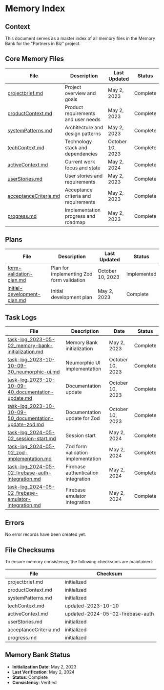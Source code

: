 # Memory Index

## Context
This document serves as a master index of all memory files in the Memory Bank for the "Partners in Biz" project.

## Core Memory Files
| File | Description | Last Updated | Status |
|------|-------------|--------------|--------|
| [projectbrief.md](.project/core/projectbrief.md) | Project overview and goals | May 2, 2023 | Complete |
| [productContext.md](.project/core/productContext.md) | Product requirements and user needs | May 2, 2023 | Complete |
| [systemPatterns.md](.project/core/systemPatterns.md) | Architecture and design patterns | May 2, 2023 | Complete |
| [techContext.md](.project/core/techContext.md) | Technology stack and dependencies | October 10, 2023 | Complete |
| [activeContext.md](.project/core/activeContext.md) | Current work focus and state | May 2, 2024 | Complete |
| [userStories.md](.project/core/userStories.md) | User stories and requirements | May 2, 2023 | Complete |
| [acceptanceCriteria.md](.project/core/acceptanceCriteria.md) | Acceptance criteria and requirements | May 2, 2023 | Complete |
| [progress.md](.project/core/progress.md) | Implementation progress and roadmap | May 2, 2023 | Complete |

## Plans
| File | Description | Last Updated | Status |
|------|-------------|--------------|--------|
| [form-validation-plan.md](.project/plans/form-validation-plan.md) | Plan for implementing Zod form validation | October 10, 2023 | Implemented |
| [initial-development-plan.md](.project/plans/initial-development-plan.md) | Initial development plan | May 2, 2023 | Complete |

## Task Logs
| File | Description | Date | Status |
|------|-------------|------|--------|
| [task-log_2023-05-02_memory-bank-initialization.md](.project/task-logs/task-log_2023-05-02_memory-bank-initialization.md) | Memory Bank initialization | May 2, 2023 | Complete |
| [task-log_2023-10-10-09-30_neumorphic-ui.md](.project/task-logs/task-log_2023-10-10-09-30_neumorphic-ui.md) | Neumorphic UI implementation | October 10, 2023 | Complete |
| [task-log_2023-10-10-09-40_documentation-update.md](.project/task-logs/task-log_2023-10-10-09-40_documentation-update.md) | Documentation update | October 10, 2023 | Complete |
| [task-log_2023-10-10-09-50_documentation-update-zod.md](.project/task-logs/task-log_2023-10-10-09-50_documentation-update-zod.md) | Documentation update for Zod | October 10, 2023 | Complete |
| [task-log_2024-05-02_session-start.md](.project/task-logs/task-log_2024-05-02_session-start.md) | Session start | May 2, 2024 | Complete |
| [task-log_2024-05-02_zod-implementation.md](.project/task-logs/task-log_2024-05-02_zod-implementation.md) | Zod form validation implementation | May 2, 2024 | Complete |
| [task-log_2024-05-02_firebase-auth-integration.md](.project/task-logs/task-log_2024-05-02_firebase-auth-integration.md) | Firebase authentication integration | May 2, 2024 | Complete |
| [task-log_2024-05-02_firebase-emulator-integration.md](.project/task-logs/task-log_2024-05-02_firebase-emulator-integration.md) | Firebase emulator integration | May 2, 2024 | Complete |

## Errors
No error records have been created yet.

## File Checksums
To ensure memory consistency, the following checksums are maintained:

| File | Checksum |
|------|----------|
| projectbrief.md | initialized |
| productContext.md | initialized |
| systemPatterns.md | initialized |
| techContext.md | updated-2023-10-10 |
| activeContext.md | updated-2024-05-02-firebase-auth |
| userStories.md | initialized |
| acceptanceCriteria.md | initialized |
| progress.md | initialized |

## Memory Bank Status
- **Initialization Date**: May 2, 2023
- **Last Verification**: May 2, 2024
- **Status**: Complete
- **Consistency**: Verified